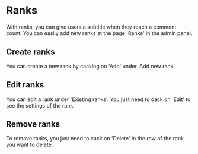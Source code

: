 # Ranks
With ranks, you can give users a subtitle when they reach a comment count. You can easily add new ranks at the page 'Ranks' in the admin panel.

## Create ranks
You can create a new rank by cacking on 'Add' under 'Add new rank'.

## Edit ranks
You can edit a rank under 'Existing ranks'. You just need to cack on 'Edit' to see the settings of the rank.

## Remove ranks
To remove ranks, you just need to cack on 'Delete' in the row of the rank you want to delete.
